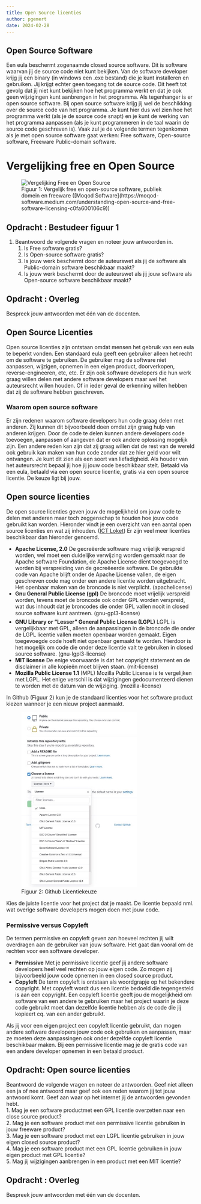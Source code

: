 ```yaml
---
title: Open Source licenties
author: pgemert
date: 2024-02-28
---
```


## Open Source Software
Een eula beschermt zogenaamde closed source software. Dit is software waarvan
jij de source code niet kunt bekijken. Van de software developer krijg jij een binary
(in windows een .exe bestand) die je kunt installeren en gebruiken. Jij krijgt echter
geen toegang tot de source code.
Dit heeft tot gevolg dat jij niet kunt bekijken hoe het programma werkt en dat je
ook geen wijzigingen kunt aanbrengen in het programma.
Als tegenhanger is er open source software. Bij open source software krijg jij wel
de beschikking over de source code van het programma. Je kunt hier dus wel zien
hoe het programma werkt (als je de source code snapt) en je kunt de werking van
het programma aanpassen (als je kunt programmeren in de taal waarin de source
code geschreven is).
Vaak zul je de volgende termen tegenkomen als je met open source software gaat
werken: Free software, Open-source software, Freeware Public-domain software.

# Vergelijking free en Open Source
<figure>
    <img src="/_assets/verslag-licentie/free-open-source.png" width="519" height="342" alt="Vergelijking Free en Open Source">
    <figcaption>Figuur 1: Vergelijk free en open-source software, publiek domein en freeware ([Moqod Software](https://moqod-software.medium.com/understanding-open-source-and-free-software-licensing-c0fa600106c9))</figcaption>
</figure>

## Opdracht : Bestudeer figuur 1

1. Beantwoord de volgende vragen en noteer jouw antwoorden in.<br>
    1. Is Free software gratis?<br>
    2. Is Open-source software gratis?<br>
    3. Is jouw werk beschermt door de auteurswet als jij de software als Public-domain software beschikbaar maakt?<br>
    4. Is jouw werk beschermt door de auteurswet als jij jouw software als Open-source software beschikbaar maakt?<br>

## Opdracht : Overleg

Bespreek jouw antwoorden met één van de docenten. 

## Open Source Licenties
Open source licenties zijn ontstaan omdat mensen het gebruik van een eula te beperkt vonden. Een standaard eula geeft een gebruiker alleen het recht om de software te gebruiken. 
De gebruiker mag de software niet aanpassen, wijzigen, opnemen in een eigen product, doorverkopen, reverse-engineeren, etc, etc.
Er zijn ook software developers die hun werk graag willen delen met andere software developers maar wel het auteursrecht willen houden. 
Of in ieder geval de erkenning willen hebben dat zij de software hebben geschreven.

### Waarom open source software
Er zijn redenen waarom software developers hun code graag delen met anderen.
Zij kunnen dit bijvoorbeeld doen omdat zijn graag hulp van anderen krijgen. Door
de code te delen kunnen andere developers code toevoegen, aanpassen of aangeven
dat er ook andere oplossing mogelijk zijn. Een andere reden kan zijn dat
zij graag willen dat de rest van de wereld ook gebruik kan maken van hun code
zonder dat ze hier geld voor wilt ontvangen. Je kunt dit zien als een soort van
liefadigheid.
Als houder van het auteursrecht bepaal jij hoe jij jouw code beschikbaar stelt.
Betaald via een eula, betaald via een open source licentie, gratis via een open
source licentie. De keuze ligt bij jouw.

## Open source licenties
De open source licenties geven jouw de mogelijkheid om jouw code te delen met anderen maar toch zeggenschap te houden hoe jouw code gebruikt kan worden.
Hieronder vindt je een overzicht van een aantal open source licenties en wat zij inhouden. ([ICT Loket](https://www.ictloket.nl/overig/open-source-licenties/)) 
Er zijn veel meer licenties beschikbaar dan hieronder genoemd.
- **Apache License, 2.0** De gecreëerde software mag vrijelijk verspreid worden,
wel moet een duidelijke verwijzing worden gemaakt naar de Apache
software Foundation, de Apache License dient toegevoegd te worden bij
verspreiding van de gecreëeerde software. De gebruikte code van Apache
blijft onder de Apache License vallen, de eigen geschreven code mag onder
een andere licentie worden uitgebracht. Het openbaar maken van de
broncode is niet verplicht. (apachelicense)
- **Gnu General Public License (gpl)** De broncode moet vrijelijk verspreid worden,
tevens moet de broncode ook onder GPL worden verspreid, wat dus
inhoudt dat je broncodes die onder GPL vallen nooit in closed source software kunt aantreen. (gnu-gpl3-license)
- **GNU Library or “Lesser” General Public License (LGPL)** LGPL is vergelijkbaar
met GPL, alleen de aanpassingen in de broncode die onder de LGPL licentie vallen moeten openbaar worden gemaakt. Eigen toegevoegde code
hoeft niet openbaar gemaakt te worden. Hierdoor is het mogelijk om code
die onder deze licentie valt te gebruiken in closed source software. (gnu-lgpl3-license)
- **MIT license** De enige voorwaarde is dat het copyright statement en de disclaimer
in alle kopieën moet blijven staan. (mit-license)
- **Mozilla Public License 1.1** (MPL) Mozilla Public License is te vergelijken met
LGPL. Het enige verschil is dat wijzigingen gedocumenteerd dienen te worden
met de datum van de wijziging. (mozilla-license)

In Github (Figuur 2) kun je de standaard licenties voor het software product kiezen
wanneer je een nieuw project aanmaakt. 

<figure>
    <img src="/_assets/verslag-licentie/github.jpeg" width="309" height="465" alt="Github licenties">
    <figcaption>Figuur 2: Github Licentiekeuze</figcaption>
</figure>

Kies de juiste licentie voor het project dat je maakt. De licentie bepaald nml. wat
overige software developers mogen doen met jouw code.

### Permissive versus Copyleft
De termen permissive en copyleft geven aan hoeveel rechten jij wilt overdragen
aan de gebruiker van jouw software. Het gaat dan vooral om de rechten voor een
software developer.
- **Permissive** Met je permissive licentie geef jij andere software developers
heel veel rechten op jouw eigen code. Zo mogen zij bijvoorbeeld jouw code
opnemen in een closed source product.
- **Copyleft** De term copyleft is ontstaan als woordgrapje op het bekendere
copyright. Met copyleft wordt dus een licentie bedoeld die tegengesteld is
aan een copyright.
Een copyleft licentie geeft jou de mogelijkheid om software van een andere
te gebruiken maar het project waarin je deze code gebruikt moet dan
dezelfde licentie hebben als de code die jij kopieert cq. van een ander gebruikt.

Als jij voor een eigen project een copyleft licentie gebruikt, dan mogen andere
software developers jouw code ook gebruiken en aanpassen, maar ze moeten
deze aanpassingen ook onder dezelfde copyleft licentie beschikbaar maken.
Bij een permissive licentie mag je de gratis code van een andere developer opnemen
in een betaald product.

## Opdracht: Open source licenties
Beantwoord de volgende vragen en noteer de antwoorden. 
Geef niet alleen een ja of nee antwoord maar geef ook een reden waarom jij tot jouw
antwoord komt. 
Geef aan waar op het internet jij de antwoorden gevonden hebt.<br>
    1. Mag je een software productmet een GPL licentie overzetten naar een close source product?<br>
    2. Mag je een software product met een permissive licentie gebruiken in jouw freeware product?<br>
    3. Mag je een software product met een LGPL licentie gebruiken in jouw eigen closed source product?<br>
    4. Mag je een software product met een GPL licentie gebruiken in jouw eigen product met GPL licentie?<br>
    5. Mag jij wijzigingen aanbrengen in een product met een MIT licentie?<br>

## Opdracht : Overleg
Bespreek jouw antwoorden met één van de docenten.